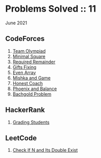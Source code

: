 # Problems Solved :: 11
June 2021

CodeForces
-----------------
1. [Team Olympiad](https://codeforces.com/problemset/problem/490/A)
1. [Minimal Square](https://codeforces.com/problemset/problem/1360/A)
1. [Required Remainder](https://codeforces.com/problemset/problem/1374/A)
1. [Gifts Fixing](https://codeforces.com/problemset/problem/1399/B)
1. [Even Array](https://codeforces.com/problemset/problem/1367/B)
1. [Mishka and Game](https://codeforces.com/problemset/problem/703/A)
1. [Honest Coach](https://codeforces.com/problemset/problem/1360/B)
1. [Phoenix and Balance](https://codeforces.com/problemset/problem/1348/A)
1. [Bachgold Problem](https://codeforces.com/problemset/problem/749/A)

HackerRank
-----------------
1. [Grading Students](https://www.hackerrank.com/challenges/grading/problem)

LeetCode
-----------------
1. [Check If N and Its Double Exist](https://leetcode.com/explore/learn/card/fun-with-arrays/527/searching-for-items-in-an-array/3250/)
